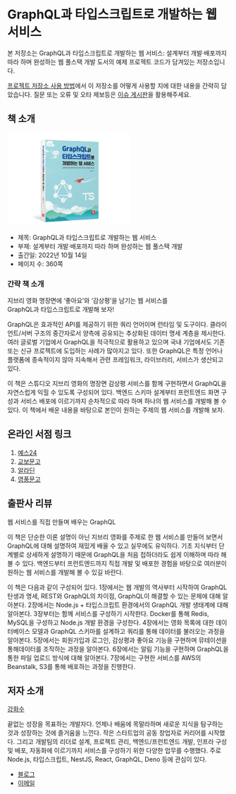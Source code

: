 # GraphQL과 타입스크립트로 개발하는 웹 서비스

본 저장소는 GraphQL과 타입스크립트로 개발하는 웹 서비스: 설계부터 개발·배포까지 따라 하며 완성하는 웹 풀스택 개발 도서의 예제 프로젝트 코드가 담겨있는 저장소입니다.

[프로젝트 저장소 사용 방법](./how-to-use.md)에서 이 저장소를 어떻게 사용할 지에 대한 내용을 간략히 담았습니다. 질문 또는 오류 및 오타 제보등은 [이슈 게시판](https://github.com/hwasurr/graphql-book-fullstack-project/issues)을 활용해주세요.

## 책 소개

<img width="280px" src="./assets/graphql_book_signage.jpg" alt="GraphQL과 타입스크립트로 개발하는 웹 서비스 표지">

- 제목: GraphQL과 타입스크립트로 개발하는 웹 서비스
- 부제: 설계부터 개발·배포까지 따라 하며 완성하는 웹 풀스택 개발
- 출간일: 2022년 10월 14일
- 페이지 수: 360쪽

### 간략 책 소개

지브리 영화 명장면에 ‘좋아요’와 ‘감상평’을 남기는 웹 서비스를  
GraphQL과 타입스크립트로 개발해 보자!

GraphQL은 효과적인 API를 제공하기 위한 쿼리 언어이며 런타임 및 도구이다. 클라이언트/서버 구조의 중간자로서 양측에 공유되는 추상화된 데이터 명세 계층을 제시한다. 여러 글로벌 기업에서 GraphQL을 적극적으로 활용하고 있으며 국내 기업에서도 기존 또는 신규 프로젝트에 도입하는 사례가 많아지고 있다. 또한 GraphQL은 특정 언어나 플랫폼에 종속적이지 않아 지속해서 관련 프레임워크, 라이브러리, 서비스가 생산되고 있다.

이 책은 스튜디오 지브리 영화의 명장면 감상평 서비스를 함께 구현하면서 GraphQL을 자연스럽게 익힐 수 있도록 구성되어 있다. 백엔드 스키마 설계부터 프런트엔드 화면 구성과 서비스 배포에 이르기까지 순차적으로 따라 하며 하나의 웹 서비스를 개발해 볼 수 있다. 이 책에서 배운 내용을 바탕으로 본인이 원하는 주제의 웹 서비스를 개발해 보자.

## 온라인 서점 링크

1. [예스24](http://www.yes24.com/Product/Goods/114635182)
2. [교보문고](https://product.kyobobook.co.kr/detail/S000200019862)
3. [알라딘](https://www.aladin.co.kr/shop/wproduct.aspx?ItemId=302978770&start=slayer)
4. [영풍문고](https://www.ypbooks.co.kr/book.yp?bookcd=101198108)

## 출판사 리뷰

웹 서비스를 직접 만들며 배우는 GraphQL

이 책은 단순한 이론 설명이 아닌 지브리 영화를 주제로 한 웹 서비스를 만들어 보면서 GraphQL에 대해 설명하여 재밌게 배울 수 있고 실무에도 유익하다. 기초 지식부터 단계별로 상세하게 설명하기 때문에 GraphQL을 처음 접하더라도 쉽게 이해하며 따라 해볼 수 있다. 백엔드부터 프런트엔드까지 직접 개발 및 배포한 경험을 바탕으로 여러분이 원하는 웹 서비스를 개발해 볼 수 있길 바란다.

이 책은 다음과 같이 구성되어 있다. 1장에서는 웹 개발의 역사부터 시작하여 GraphQL 탄생과 명세, REST와 GraphQL의 차이점, GraphQL이 해결할 수 있는 문제에 대해 알아본다. 2장에서는 Node.js + 타입스크립트 환경에서의 GraphQL 개발 생태계에 대해 알아본다. 3장부터는 함께 서비스를 구성하기 시작한다. Docker를 통해 Redis, MySQL을 구성하고 Node.js 개발 환경을 구성한다. 4장에서는 영화 목록에 대한 데이터베이스 모델과 GraphQL 스키마를 설계하고 쿼리를 통해 데이터를 불러오는 과정을 알아본다. 5장에서는 회원가입과 로그인, 감상평과 좋아요 기능을 구현하며 뮤테이션을 통해데이터를 조작하는 과정을 알아본다. 6장에서는 알림 기능을 구현하며 GraphQL을 통한 파일 업로드 방식에 대해 알아본다. 7장에서는 구현한 서비스를 AWS의 Beanstalk, S3를 통해 배포하는 과정을 진행한다.

## 저자 소개

[강화수](https://github.com/hwasurr)

끝없는 성장을 목표하는 개발자다. 언제나 배움에 목말라하며 새로운 지식을 탐구하는 것과 성장하는 것에 즐거움을 느낀다. 작은 스타트업의 공동 창업자로 커리어를 시작했다. 그리고 개발팀의 리더로 설계, 프로젝트 관리, 백엔드/프런트엔드 개발, 인프라 구성 및 배포, 자동화에 이르기까지 서비스를 구성하기 위한 다양한 업무를 수행했다. 주로 Node.js, 타입스크립트, NestJS, React, GraphQL, Deno 등에 관심이 있다.

- [블로그](https://hwasurr.io)
- [이메일](mailto:iamsupermazinga@gmail.com)
